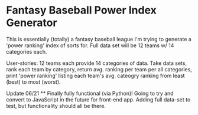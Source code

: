 # Fantasy Baseball Power Index Generator

This is essentially (totally) a fantasy baseball league I'm trying to generate a 'power ranking' index of sorts for. Full data set will be 12 teams w/ 14 categories each.

User-stories: 12 teams each provide 14 categories of data. Take data sets, rank each team by category, return avg. ranking per team per all categories, print 'power ranking' listing each team's avg. cateogry ranking from least (best) to most (worst).

Update 06/21 ** Finally fully functional (via Python)! Going to try and convert to JavaScript in the future for front-end app. Adding full data-set to test, but functionality should all be there.
